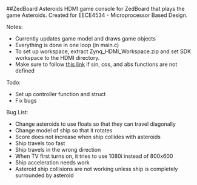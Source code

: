 ##ZedBoard Asteroids
HDMI game console for ZedBoard that plays the game Asteroids. 
Created for EECE4534 - Microprocessor Based Design.

Notes:
- Currently updates game model and draws game objects 
- Everything is done in one loop (in main.c)
- To set up workspace, extract Zynq_HDMI_Workspace.zip and set SDK workspace to the HDMI directory. 
- Make sure to follow [this link](http://www.xilinx.com/support/answers/52971.html) if sin, cos, and abs functions are not defined

Todo:
- Set up controller function and struct
- Fix bugs

Bug List:
 - Change asteroids to use floats so that they can travel diagonally
 - Change model of ship so that it rotates
 - Score does not increase when ship collides with asteroids
 - Ship travels too fast
 - Ship travels in the wrong direction
 - When TV first turns on, it tries to use 1080i instead of 800x600
 - Ship acceleration needs work
 - Asteroid ship collisions are not working unless ship is completely surrounded by asteroid